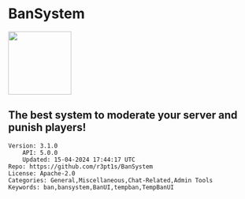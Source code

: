# BanSystem
<img src="https://raw.githubusercontent.com/r3pt1s/BanSystem/3e922adb186b0409898871a280f2797b9a6361ab/icon.png" width="128" height="128" />

## The best system to moderate your server and punish players!
```properties
Version: 3.1.0
    API: 5.0.0
    Updated: 15-04-2024 17:44:17 UTC
Repo: https://github.com/r3pt1s/BanSystem
License: Apache-2.0
Categories: General,Miscellaneous,Chat-Related,Admin Tools
Keywords: ban,bansystem,BanUI,tempban,TempBanUI
```